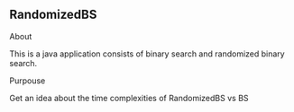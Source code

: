 ## RandomizedBS

About

This is a java application consists of binary search and randomized binary search.

Purpouse

Get an idea about the time complexities of RandomizedBS vs BS

